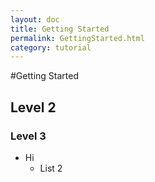 ```yaml
---
layout: doc
title: Getting Started
permalink: GettingStarted.html
category: tutorial
---
```


#Getting Started
## Level 2
### Level 3

* Hi
	* List 2
